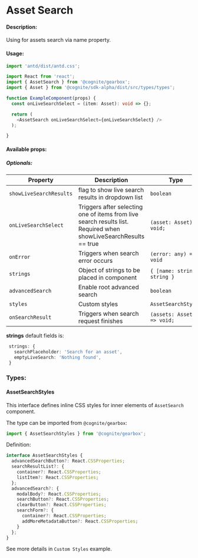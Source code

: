 # Asset Search

<!-- STORY -->

#### Description:

Using for assets search via name property.

#### Usage:

```typescript jsx
import 'antd/dist/antd.css';

import React from 'react';
import { AssetSearch } from '@cognite/gearbox';
import { Asset } from '@cognite/sdk-alpha/dist/src/types/types';

function ExampleComponent(props) {
  const onLiveSearchSelect = (item: Asset): void => {};

  return (
    <AssetSearch onLiveSearchSelect={onLiveSearchSelect} />
  );

}
```

#### Available props:

##### Optionals:

| Property                | Description                                                        | Type                             | Default |
| ---------------------   | ------------------------------------------------------------------ | -------------------------------- | ------- |
| `showLiveSearchResults` | flag to show live search results in dropdown list                     | `boolean`                        | `true`  |
| `onLiveSearchSelect`    | Triggers after selecting one of items from live search results list. Required when showLiveSearchResults == true | `(asset: Asset) => void;` | |
| `onError`               | Triggers when search error occurs                                  | `(error: any) => void`           |         |
| `strings`               | Object of strings to be placed in component                        | `{ [name: string]: string }`     |         |
| `advancedSearch`        | Enable root advanced search                                        | `boolean`                        | `false` |
| `styles`                | Custom styles                                                      | `AssetSearchStyles`              |         |
| `onSearchResult`        | Triggers when search request finishes                              | `(assets: Asset[]) => void;`     |         |

**strings** default fields is:

```typescript
 strings: {
   searchPlaceholder: 'Search for an asset',
   emptyLiveSearch: 'Nothing found',
 }
```

### Types:

#### AssetSearchStyles
This interface defines inline CSS styles for inner elements of `AssetSearch` component.

The type can be imported from `@cognite/gearbox`:

```typescript
import { AssetSearchStyles } from '@cognite/gearbox';
```

Definition:

```typescript
interface AssetSearchStyles {
  advancedSearchButton?: React.CSSProperties;
  searchResultList?: {
    container?: React.CSSProperties;
    listItem?: React.CSSProperties;
  };
  advancedSearch?: {
    modalBody?: React.CSSProperties;
    searchButton?: React.CSSProperties;
    clearButton?: React.CSSProperties;
    searchForm?: {
      container?: React.CSSProperties;
      addMoreMetadataButton?: React.CSSProperties;
    }
  };
}
```

See more details in `Custom Styles` example.

